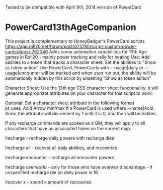 Tested to be compatible with April 9th, 2014 version of PowerCard


PowerCard13thAgeCompanion
=========================
This project is complementary to HoneyBadger's PowerCard scripts
https://app.roll20.net/forum/post/673780/script-custom-power-cards/#post-762040
Adds some automation capabilities for 13th Age games in Roll20 - mainly power tracking and rally for healing
Use:
Add abilities to a token that tracks a character sheet. Set the abilities to "Show as token action"
Use PowerCard, PowerCards with --usage|daily or --usage|encounter will be tracked and when uses run out, the ability will be automatically
hidden by this script by unsetting "Show as token action"

Character Sheet:
Use the 13th age CSS character sheet functionality, it will generate appropriate attributes on your character for this script to work.

Optional:
Set a character sheet attribute in the following format
pt_uses_Acid Arrow min/max
If a PowerCard is used where --name|Acid Arow, the attribute will decrement by 1 until it is 0, and then will be hidden.


If any recharge commands are spoken as a GM, they will apply to all characters that have an associated token on the current map.

!recharge - recharge daily powers with recharge dies 

!recharge all - recover all daily abilities, and recoveries

!recharge encounter - recharge all encounter powers

!recharge overworld - only for those who have overworld advantage - if unspecified recharge die on daily power is 16



!recover x - spend x amount of recoveries
